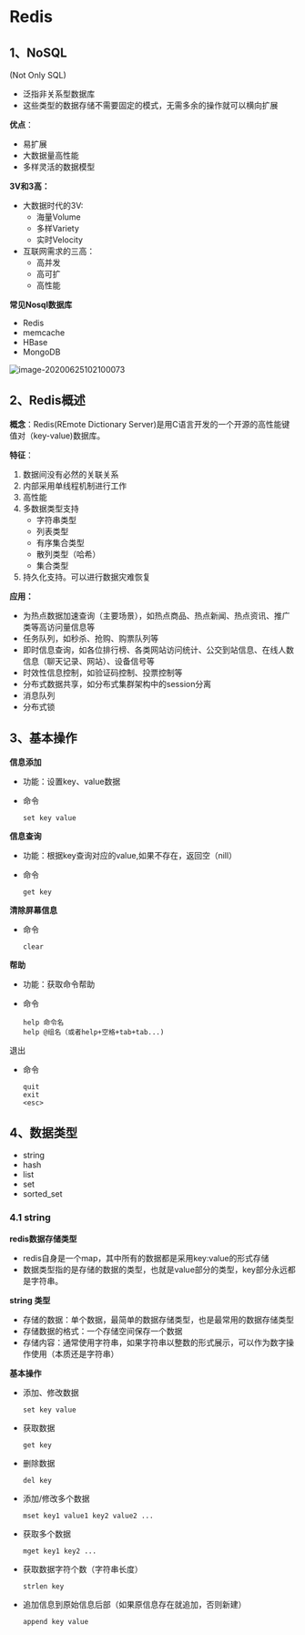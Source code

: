# Redis

## 1、NoSQL

(Not Only SQL)

- 泛指非关系型数据库
- 这些类型的数据存储不需要固定的模式，无需多余的操作就可以横向扩展

**优点**：

- 易扩展
- 大数据量高性能
- 多样灵活的数据模型

**3V和3高：**

- 大数据时代的3V:
  - 海量Volume
  - 多样Variety
  - 实时Velocity
- 互联网需求的三高：
  - 高并发
  - 高可扩
  - 高性能

**常见Nosql数据库**

- Redis
- memcache
- HBase
- MongoDB

![image-20200625102100073](C:\Users\Administrator\AppData\Roaming\Typora\typora-user-images\image-20200625102100073.png)

## 2、Redis概述

**概念**：Redis(REmote Dictionary Server)是用C语言开发的一个开源的高性能键值对（key-value)数据库。

**特征**：

1. 数据间没有必然的关联关系
2. 内部采用单线程机制进行工作
3. 高性能
4. 多数据类型支持
   - 字符串类型
   - 列表类型
   - 有序集合类型
   - 散列类型（哈希）
   - 集合类型
5. 持久化支持。可以进行数据灾难恢复 

**应用：**

- 为热点数据加速查询（主要场景），如热点商品、热点新闻、热点资讯、推广类等高访问量信息等
- 任务队列，如秒杀、抢购、购票队列等
- 即时信息查询，如各位排行榜、各类网站访问统计、公交到站信息、在线人数信息（聊天记录、网站）、设备信号等
- 时效性信息控制，如验证码控制、投票控制等
- 分布式数据共享，如分布式集群架构中的session分离
- 消息队列
- 分布式锁

## 3、基本操作

**信息添加**

- 功能：设置key、value数据

- 命令

  ```
  set key value
  ```

**信息查询**

- 功能：根据key查询对应的value,如果不存在，返回空（nill）

- 命令

  ```
  get key
  ```

**清除屏幕信息**

- 命令

  ```
  clear
  ```

**帮助**

- 功能：获取命令帮助

- 命令

  ```
  help 命令名
  help @组名（或者help+空格+tab+tab...)
  ```

退出

- 命令

  ```
  quit 
  exit
  <esc>
  ```

## 4、数据类型

- string
- hash
- list 
- set
- sorted_set

### 4.1 string

**redis数据存储类型**

- redis自身是一个map，其中所有的数据都是采用key:value的形式存储
- 数据类型指的是存储的数据的类型，也就是value部分的类型，key部分永远都是字符串。

**string 类型**

- 存储的数据：单个数据，最简单的数据存储类型，也是最常用的数据存储类型
- 存储数据的格式：一个存储空间保存一个数据
- 存储内容：通常使用字符串，如果字符串以整数的形式展示，可以作为数字操作使用（本质还是字符串）

**基本操作**

- 添加、修改数据

  ```
  set key value
  ```

- 获取数据

  ```
  get key
  ```

- 删除数据

  ```
  del key
  ```

- 添加/修改多个数据

  ```
  mset key1 value1 key2 value2 ...
  ```

- 获取多个数据

  ```
  mget key1 key2 ...
  ```

- 获取数据字符个数（字符串长度）

  ```
  strlen key
  ```

- 追加信息到原始信息后部（如果原信息存在就追加，否则新建）

  ```
  append key value
  ```

  